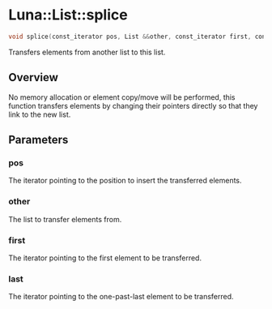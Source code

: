 # Luna::List::splice

```c++
void splice(const_iterator pos, List &&other, const_iterator first, const_iterator last)
```

Transfers elements from another list to this list. 

## Overview
No memory allocation or element copy/move will be performed, this function transfers elements by changing their pointers directly so that they link to the new list. 

## Parameters
### pos
The iterator pointing to the position to insert the transferred elements. 

### other
The list to transfer elements from. 

### first
The iterator pointing to the first element to be transferred. 

### last
The iterator pointing to the one-past-last element to be transferred. 

